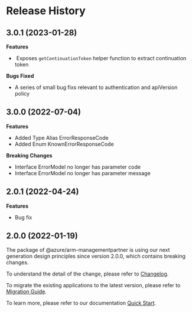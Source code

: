 # Release History

## 3.0.1 (2023-01-28)

**Features**

  -  Exposes `getContinuationToken` helper function to extract continuation token

**Bugs Fixed**

  - A series of small bug fixs relevant to authentication and apiVersion policy

## 3.0.0 (2022-07-04)

**Features**

  - Added Type Alias ErrorResponseCode
  - Added Enum KnownErrorResponseCode

**Breaking Changes**

  - Interface ErrorModel no longer has parameter code
  - Interface ErrorModel no longer has parameter message
    
## 2.0.1 (2022-04-24)

**Features**

  - Bug fix
    
## 2.0.0 (2022-01-19)

The package of @azure/arm-managementpartner is using our next generation design principles since version 2.0.0, which contains breaking changes.

To understand the detail of the change, please refer to [Changelog](https://aka.ms/js-track2-changelog).

To migrate the existing applications to the latest version, please refer to [Migration Guide](https://aka.ms/js-track2-migration-guide).

To learn more, please refer to our documentation [Quick Start](https://aka.ms/js-track2-quickstart).
